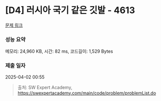 # [D4] 러시아 국기 같은 깃발 - 4613 

[문제 링크](https://swexpertacademy.com/main/code/problem/problemDetail.do?contestProbId=AWQl9TIK8qoDFAXj) 

### 성능 요약

메모리: 24,960 KB, 시간: 82 ms, 코드길이: 1,529 Bytes

### 제출 일자

2025-04-02 00:55



> 출처: SW Expert Academy, https://swexpertacademy.com/main/code/problem/problemList.do